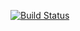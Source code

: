 
[![Build Status](https://dev.azure.com/1041442demo/1041442demo1/_apis/build/status%2FVinothPerumal-tcs.WORKING?branchName=main)](https://dev.azure.com/1041442demo/1041442demo1/_build/latest?definitionId=5&branchName=main)
